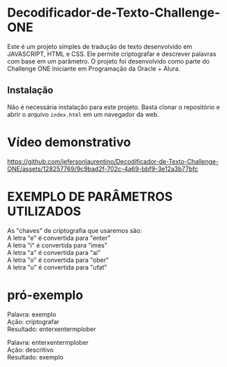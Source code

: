 # Decodificador-de-Texto-Challenge-ONE

Este é um projeto simples de tradução de texto desenvolvido em JAVASCRIPT, HTML e CSS. Ele permite criptografar e descrever palavras com base em um parâmetro. O projeto foi desenvolvido como parte do Challenge ONE Iniciante em Programação da Oracle + Alura.

## Instalação

Não é necessária instalação para este projeto. Basta clonar o repositório e abrir o arquivo ` index.html ` em um navegador da web.

# Vídeo demonstrativo

https://github.com/jefersonlaurentino/Decodificador-de-Texto-Challenge-ONE/assets/128257769/9c9bad2f-702c-4a69-bbf9-3e12a3b77bfc

# EXEMPLO DE PARÂMETROS UTILIZADOS
As "chaves" de criptografia que usaremos são: <br>
A letra "e" é convertida para "enter" <br>
A letra "i" é convertida para "imes" <br>
A letra "a" é convertida para "ai" <br>
A letra "o" é convertida para "ober" <br>
A letra "u" é convertida para "ufat" <br>

# pró-exemplo 
Palavra: exemplo <br>
Ação: criptografar <br>
Resultado: enterxentermplober <br>

Palavra: enterxentermplober <br>
Ação: descritivo <br>
Resultado: exemplo <br>
